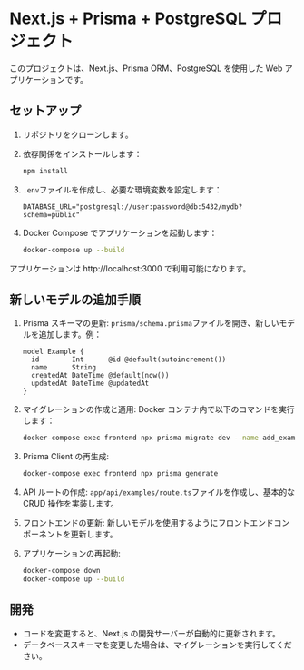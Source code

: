 # Next.js + Prisma + PostgreSQL プロジェクト

このプロジェクトは、Next.js、Prisma ORM、PostgreSQL を使用した Web アプリケーションです。

## セットアップ

1. リポジトリをクローンします。

2. 依存関係をインストールします：

   ```bash
   npm install
   ```

3. `.env`ファイルを作成し、必要な環境変数を設定します：

   ```
   DATABASE_URL="postgresql://user:password@db:5432/mydb?schema=public"
   ```

4. Docker Compose でアプリケーションを起動します：
   ```bash
   docker-compose up --build
   ```

アプリケーションは http://localhost:3000 で利用可能になります。

## 新しいモデルの追加手順

1. Prisma スキーマの更新:
   `prisma/schema.prisma`ファイルを開き、新しいモデルを追加します。例：

   ```prisma
   model Example {
     id        Int      @id @default(autoincrement())
     name      String
     createdAt DateTime @default(now())
     updatedAt DateTime @updatedAt
   }
   ```

2. マイグレーションの作成と適用:
   Docker コンテナ内で以下のコマンドを実行します：

   ```bash
   docker-compose exec frontend npx prisma migrate dev --name add_example_model
   ```

3. Prisma Client の再生成:

   ```bash
   docker-compose exec frontend npx prisma generate
   ```

4. API ルートの作成:
   `app/api/examples/route.ts`ファイルを作成し、基本的な CRUD 操作を実装します。

5. フロントエンドの更新:
   新しいモデルを使用するようにフロントエンドコンポーネントを更新します。

6. アプリケーションの再起動:
   ```bash
   docker-compose down
   docker-compose up --build
   ```

## 開発

- コードを変更すると、Next.js の開発サーバーが自動的に更新されます。
- データベーススキーマを変更した場合は、マイグレーションを実行してください。

##
